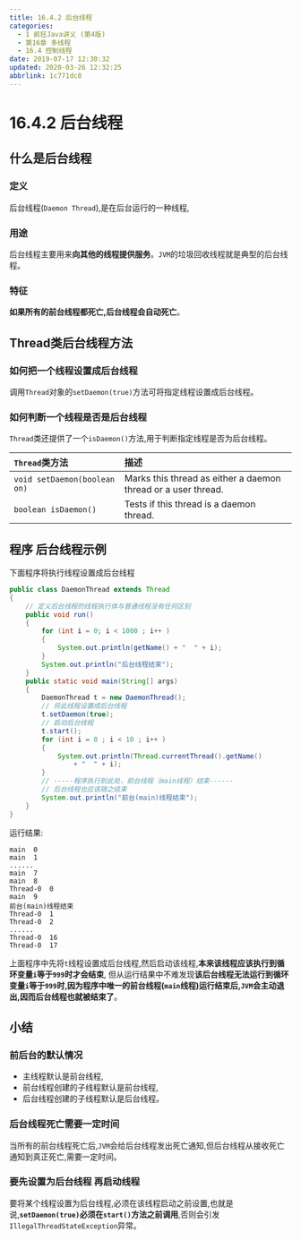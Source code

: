 ```yaml
---
title: 16.4.2 后台线程
categories: 
  - 1 疯狂Java讲义 (第4版)
  - 第16章 多线程
  - 16.4 控制线程
date: 2019-07-17 12:30:32
updated: 2020-03-26 12:32:25
abbrlink: 1c771dc8
---
```

# 16.4.2 后台线程
## 什么是后台线程
### 定义
后台线程(`Daemon Thread`),是在后台运行的一种线程,
### 用途
后台线程主要用来**向其他的线程提供服务**。`JVM`的垃圾回收线程就是典型的后台线程。
### 特征
**如果所有的前台线程都死亡,后台线程会自动死亡**。

## Thread类后台线程方法
### 如何把一个线程设置成后台线程
调用`Thread`对象的`setDaemon(true)`方法可将指定线程设置成后台线程。
### 如何判断一个线程是否是后台线程
`Thread`类还提供了一个`isDaemon()`方法,用于判断指定线程是否为后台线程。

|`Thread`类方法|描述|
|:--|:--|
|`void setDaemon(boolean on)`|Marks this thread as either a daemon thread or a user thread.|
|`boolean isDaemon()`|Tests if this thread is a daemon thread.|

## 程序 后台线程示例
下面程序将执行线程设置成后台线程
```java
public class DaemonThread extends Thread
{
    // 定义后台线程的线程执行体与普通线程没有任何区别
    public void run()
    {
        for (int i = 0; i < 1000 ; i++ )
        {
            System.out.println(getName() + "  " + i);
        }
        System.out.println("后台线程结束");
    }
    public static void main(String[] args)
    {
        DaemonThread t = new DaemonThread();
        // 将此线程设置成后台线程
        t.setDaemon(true);
        // 启动后台线程
        t.start();
        for (int i = 0 ; i < 10 ; i++ )
        {
            System.out.println(Thread.currentThread().getName()
                + "  " + i);
        }
        // -----程序执行到此处，前台线程（main线程）结束------
        // 后台线程也应该随之结束
        System.out.println("前台(main)线程结束");
    }
}
```
运行结果:
```
main  0
main  1
......
main  7
main  8
Thread-0  0
main  9
前台(main)线程结束
Thread-0  1
Thread-0  2
......
Thread-0  16
Thread-0  17
```
上面程序中先将`t`线程设置成后台线程,然后启动该线程,**本来该线程应该执行到循环变量`i`等于`999`时才会结束**,
但从运行结果中不难发现**该后台线程无法运行到循环变量`i`等于`999`时,因为程序中唯一的前台线程(`main`线程)运行结束后,`JVM`会主动退出,因而后台线程也就被结束了**。
## 小结
### 前后台的默认情况
- 主线程默认是前台线程,
- 前台线程创建的子线程默认是前台线程,
- 后台线程创建的子线程默认是后台线程。

### 后台线程死亡需要一定时间
当所有的前台线程死亡后,`JVM`会给后台线程发出死亡通知,但后台线程从接收死亡通知到真正死亡,需要一定时间。
### 要先设置为后台线程 再启动线程
要将某个线程设置为后台线程,必须在该线程启动之前设置,也就是说,**`setDaemon(true)`必须在`start()`方法之前调用**,否则会引发`IllegalThreadStateException`异常。
